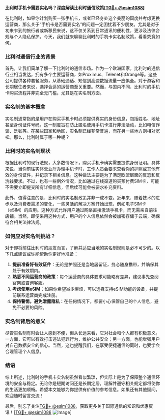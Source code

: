 **比利时手机卡需要实名吗？深度解读比利时通信政策[[TG💪+ @esim1088](https://t.me/s/esim1088)]**

在比利时，如果你计划购买一张手机卡，或者已经身处这个美丽的国度并考虑更换运营商，那么关于“手机卡是否需要实名”的问题一定困扰着不少朋友。尤其是对于初来乍到的旅行者或新移民来说，这不仅关系到日常通讯的便利性，更涉及法律合规与个人隐私保护。今天，我们就来聊聊比利时的手机卡实名制政策，看看究竟如何。

### 比利时通信行业的背景

首先，让我们简单了解一下比利时的通信市场。作为一个欧洲国家，比利时的通信行业相当发达，拥有多个主要运营商，如Proximus、Telenet和Orange等。这些公司提供各种套餐服务，从基础通话、短信到高速数据流量一应俱全。对于游客和长期居住者来说，选择合适的运营商至关重要。然而，与国内不同，比利时的手机卡购买流程并非完全无门槛，尤其是在实名制方面。

### 实名制的基本概念

实名制通常指的是用户在购买手机卡时必须提供真实的身份信息，包括姓名、地址甚至身份证件号码。这一制度旨在防止匿名使用手机卡进行非法活动，比如电信诈骗、洗钱等。在某些国家和地区，实名制已经非常普遍，而在另一些地方则相对宽松。那么，比利时属于哪一种呢？

### 比利时的实名制现状

根据比利时的现行法规，大多数情况下，购买手机卡确实需要提供身份证明。具体来说，当你前往实体营业厅办理手机卡时，工作人员会要求查看你的护照或其他有效的身份证件，并记录下相关信息。这种做法主要是为了满足欧盟层面的反恐和反洗钱要求。不过，也有一些例外情况，比如通过在线渠道购买预付费SIM卡，可能不需要立即提交所有详细信息，但后续可能会被要求补充资料。

此外，值得注意的是，比利时的实名制政策并非一成不变。近年来，随着技术的进步以及消费者需求的变化，一些灵活的解决方案开始出现，例如电子SIM卡（eSIM）的应用。这种方式允许用户通过网络直接激活手机卡，而无需亲自前往店铺。当然，即便采用这种方式，用户的个人信息依然会被加密存储于云端，确保符合相关法律法规。

### 如何应对实名制挑战？

对于即将前往比利时的朋友而言，了解并适应当地的实名制规则是必不可少的。以下几点建议或许能帮助你更好地准备：

1. **提前准备好有效证件**：无论是护照还是当地居留证，务必随身携带，并确保其处于有效期内。
2. **熟悉不同运营商的政策**：每个运营商的具体要求可能略有差异，建议事先查阅官网或咨询客服。
3. **考虑使用eSIM**：如果你希望减少麻烦，可以选择支持eSIM功能的设备，并提前联系运营商完成注册。
4. **保持警惕，避免泄露隐私**：在任何情况下，都要小心保管自己的个人信息，避免不必要的风险。

### 实名制背后的意义

尽管实名制有时会让人感到不便，但从长远来看，它对社会和个人都有积极意义。一方面，它可以有效打击违法犯罪行为，维护公共安全；另一方面，也能增强用户对自己数据安全的信心。当然，这也提醒我们，在享受便捷通信的同时，也要学会合理管理个人信息。

### 结语

综上所述，比利时的手机卡实名制虽然看似繁琐，但实际上是为了保障整个通信环境的安全与稳定。无论你是短期访问还是长期定居，理解并遵守相关规定都将使你的生活更加顺畅。希望本文能够为你提供有价值的参考信息。如果还有其他疑问，欢迎随时留言交流！

最后，别忘了关注[TG💪+ @esim1088](https://t.me/s/esim1088)，获取更多关于国际通信的知识和优惠资讯！[[TG💪+ @esim1088](https://t.me/s/esim1088) ![Image](https://i.postimg.cc/4NQfJmqS/Snipaste-2025-05-13-00-14-12.png)]